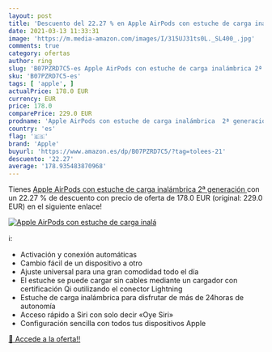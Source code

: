 ```yaml
---
layout: post
title: 'Descuento del 22.27 % en Apple AirPods con estuche de carga inalá'
date: 2021-03-13 11:33:31
image: 'https://m.media-amazon.com/images/I/315UJ31ts0L._SL400_.jpg'
comments: true
category: ofertas
author: ring
slug: 'B07PZRD7C5-es Apple AirPods con estuche de carga inalámbrica 2ª generación'
sku: 'B07PZRD7C5-es'
tags: [ 'apple', ]
actualPrice: 178.0 EUR
currency: EUR
price: 178.0
comparePrice: 229.0 EUR
prodname: 'Apple AirPods con estuche de carga inalámbrica  2ª generación '
country: 'es'
flag: '🇪🇸'
brand: 'Apple'
buyurl: 'https://www.amazon.es/dp/B07PZRD7C5/?tag=tolees-21'
descuento: '22.27'
average: '178.935483870968'
---
```


Tienes [Apple AirPods con estuche de carga inalámbrica  2ª generación ](https://www.amazon.es/dp/B07PZRD7C5/?tag=tolees-21) con un 22.27 % de descuento con precio de oferta de 178.0 EUR (original: 229.0 EUR) en el siguiente enlace!

[![Apple AirPods con estuche de carga inalá](https://m.media-amazon.com/images/I/315UJ31ts0L._SL400_.jpg)](https://www.amazon.es/dp/B07PZRD7C5/?tag=tolees-21)

ℹ️:

- Activación y conexión automáticas
- Cambio fácil de un dispositivo a otro
- Ajuste universal para una gran comodidad todo el día
- El estuche se puede cargar sin cables mediante un cargador con certificación Qi outilizando el conector Lightning
- Estuche de carga inalámbrica para disfrutar de más de 24horas de autonomía
- Acceso rápido a Siri con solo decir «Oye Siri»
- Configuración sencilla con todos tus dispositivos Apple

[🛒 Accede a la oferta!!](https://www.amazon.es/dp/B07PZRD7C5/?tag=tolees-21)

